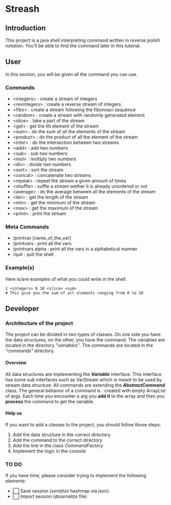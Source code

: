 # Streash

## Introduction

This project is a java shell interpreting command written in *reverse polish notation*. You'll be able to find the command later in this tutorial.

## User

In this section, you will be given all the command you can use.

### Commands

* \<integers\> : create a stream of integers
* \<revintegers\> : create a reverse stream of integers
* \<fibo\> : create a stream following the fibonnaci sequence
* \<random\> : create a stream with randomly generated element
* \<slice\> : take a part of the stream
* \<get\> : get the ith element of the stream
* \<sum\> : do the sum of all the elements of the stream
* \<product\> : do the product of all the element of the stream
* \<inter\> : do the intersection between two streams
* \<add\> : add two numbers
* \<sub\> : sub two numbers
* \<mul\> : multiply two numbers
* \<div\> : divide two numbers
* \<sort\> : sort the stream
* \<concat\> : concatenate two streams
* \<repeat\> : repeat the stream a given amount of times
* \<shuffle\> : suffle a stream wether it is already unordered or not
* \<average\> : do the average between all the elements of the stream
* \<len\> : get the length of the stream
* \<min\> : get the minimum of the stream
* \<max\> : get the maximum of the stream
* \<print\> : print the stream

### Meta Commands
* /printvar [name_of_the_var]
* /printvars : print all the vars
* /printvars alpha : print all the vars in a alphabetical manner
* /quit : quit the shell

### Example(s)

Here is/are examples of what you could write in the shell.

```
1 <integers> 0 10 <slice> <sum>
# This give you the sum of all elements ranging from 0 to 10
```


## Developer

### Architecture of the project
The project can be divided in two types of classes. On one side you have the data structures, on the other, you have the command.
The variables are located in the directory *"variables"*. The commands are located in the *"commands"* directory.

#### Overview

All data structures are implementing the ***Variable*** interface. This interface has some sub interfaces such as VarStream which is meant to be used by stream data structure.
All commands are extending the ***AbstractCommand*** class. The general behavior of a command is : created with empty ArrayList of args. Each time you encounter a arg you **add it** to the array and then you **process** the command to get the variable.


#### Help us

If you want to add a classes to the project, you should follow those steps:
1. Add the data structure in the correct directory
2. Add the command to the correct directory
3. Add the line in the class *CommandFactory*
4. Implement the logic in the console


### TO DO

If you have time, please consider trying to implement the following elements:

 * :white_large_square: Save session (*serialize* hashmap via json)
 * :white_large_square: Import session (*deserialize* file)
